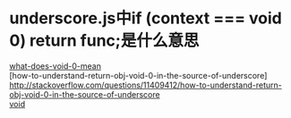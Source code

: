 # underscore.js中if (context === void 0) return func;是什么意思
[what-does-void-0-mean](http://stackoverflow.com/questions/7452341/what-does-void-0-mean)  
[how-to-understand-return-obj-void-0-in-the-source-of-underscore] http://stackoverflow.com/questions/11409412/how-to-understand-return-obj-void-0-in-the-source-of-underscore   
[void](https://developer.mozilla.org/zh-CN/docs/Web/JavaScript/Reference/Operators/void)
